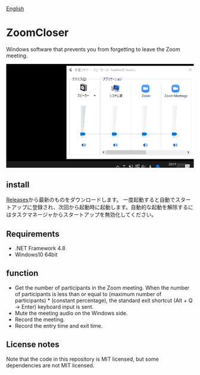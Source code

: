 [English](https://github.com/34j/ZoomCloser/blob/master/README.ar.md)

# ZoomCloser

Windows software that prevents you from forgetting to leave the Zoom meeting.

![Sample Gif](https://github.com/34j/ZoomCloser/blob/master/ExampleFast.gif)

## install

[Releases](https://github.com/34j/ZoomCloser/releases)から最新のものをダウンロードします。
一度起動すると自動でスタートアップに登録され、次回から起動時に起動します。自動的な起動を解除するにはタスクマネージャからスタートアップを無効化してください。

## Requirements

-   .NET Framework 4.8
-   Windows10 64bit

## function

-   Get the number of participants in the Zoom meeting. When the number of participants is less than or equal to (maximum number of participants) \* (constant percentage), the standard exit shortcut (Alt + Q → Enter) keyboard input is sent.
-   Mute the meeting audio on the Windows side.
-   Record the meeting.
-   Record the entry time and exit time.

## License notes

Note that the code in this repository is MIT licensed, but some dependencies are not MIT licensed.
